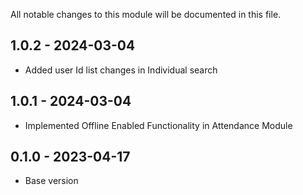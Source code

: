 
All notable changes to this module will be documented in this file.

## 1.0.2 - 2024-03-04

- Added user Id list changes in Individual search


## 1.0.1 - 2024-03-04

- Implemented Offline Enabled Functionality in Attendance Module

## 0.1.0 - 2023-04-17

- Base version
